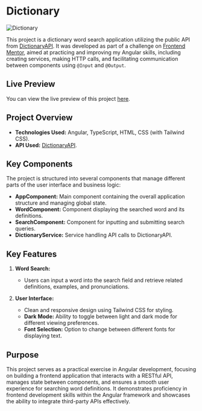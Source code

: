 # Dictionary

![Dictionary](https://i.imgur.com/p1pKrdE.png)

This project is a dictionary word search application utilizing the public API from [DictionaryAPI](https://dictionaryapi.dev/). It was developed as part of a challenge on [Frontend Mentor](https://www.frontendmentor.io/challenges/dictionary-web-app-h5wwnyuKFL), aimed at practicing and improving my Angular skills, including creating services, making HTTP calls, and facilitating communication between components using `@Input` and `@Output`.

## Live Preview

You can view the live preview of this project [here](https://dictionary-ten-self.vercel.app/).

## Project Overview

- **Technologies Used:** Angular, TypeScript, HTML, CSS (with Tailwind CSS).
- **API Used:** [DictionaryAPI](https://dictionaryapi.dev/).

## Key Components

The project is structured into several components that manage different parts of the user interface and business logic:

- **AppComponent:** Main component containing the overall application structure and managing global state.
- **WordComponent:** Component displaying the searched word and its definitions.
- **SearchComponent:** Component for inputting and submitting search queries.
- **DictionaryService:** Service handling API calls to DictionaryAPI.

## Key Features

1. **Word Search:**

   - Users can input a word into the search field and retrieve related definitions, examples, and pronunciations.

2. **User Interface:**
   - Clean and responsive design using Tailwind CSS for styling.
   - **Dark Mode:** Ability to toggle between light and dark mode for different viewing preferences.
   - **Font Selection:** Option to change between different fonts for displaying text.

## Purpose

This project serves as a practical exercise in Angular development, focusing on building a frontend application that interacts with a RESTful API, manages state between components, and ensures a smooth user experience for searching word definitions. It demonstrates proficiency in frontend development skills within the Angular framework and showcases the ability to integrate third-party APIs effectively.
